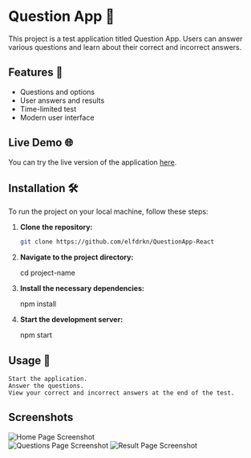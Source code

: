 # Question App 🚀

This project is a test application titled Question App. Users can answer various questions and learn about their correct and incorrect answers.

## Features 🌟

- Questions and options
- User answers and results
- Time-limited test
- Modern user interface

## Live Demo 🌐

You can try the live version of the application [here]([https://your-live-link.vercel.app](https://question-app-react-seven.vercel.app/)).

## Installation 🛠️

To run the project on your local machine, follow these steps:

1. **Clone the repository:**

   ```bash
   git clone https://github.com/elfdrkn/QuestionApp-React

2. **Navigate to the project directory:**

    cd project-name

3. **Install the necessary dependencies:**

    npm install

4. **Start the development server:**

    npm start

## Usage 📝

    Start the application.
    Answer the questions.
    View your correct and incorrect answers at the end of the test.

## Screenshots  
![Home Page Screenshot](screenshots/1.png)  
![Questions Page Screenshot](screenshots/2.png)
![Result Page Screenshot](screenshots/3.png)
